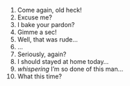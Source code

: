 1. Come again, old heck!
2. Excuse me?
3. I bake your pardon?
4. Gimme a sec!
5. Well, that was rude…
6. …
7. Seriously, again?
8. I should stayed at home today…
9. *whispering* I’m so done of this man… 
10. What this time?
